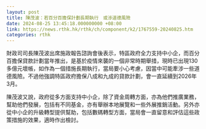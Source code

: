 ```yaml
---
layout: post
title: 陳茂波：若百分百擔保計劃長期執行　或涉道德風險
date: 2024-08-25 13:45:18.000000000 +08:00
link: https://news.rthk.hk/rthk/ch/component/k2/1767559-20240825.htm
categories: rthk
---
```


財政司司長陳茂波出席施政報告諮詢會後表示，特區政府全力支持中小企，而百分百擔保貸款計劃當年推出，是基於疫情來襲的一個非常時期舉措，現時已出現130多億元壞帳，如作為一個措施長期執行，當局要小心考慮，因當中可能牽涉一些道德風險。不過他強調特區政府擔保八成和九成的貸款計劃，會一直延續到2026年3月。

陳茂波又說，政府從多方面支持中小企，除了資金周轉方面，亦為他們推廣業務，幫助他們發展，包括有不同基金，亦有舉辦本地展覽和一些外展推銷活動。另外亦從中小企的升級轉型提供幫助，包括數碼轉型方面，當局會一直留意和評估這些政策措施的效果，適時作出檢討。
